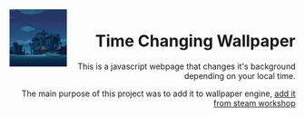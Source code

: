 <img align='left' src='https://raw.githubusercontent.com/JayexDesigns/time-changing-wallpaper/main/preview.png' width='20%'>
<h1 align="right">Time Changing Wallpaper</h1>
<p align="right">This is a javascript webpage that changes it's background depending on your local time.</p>
<p align="right">The main purpose of this project was to add it to wallpaper engine, <a href="https://steamcommunity.com/sharedfiles/filedetails/?id=2331003240">add it from steam workshop</a></p>
